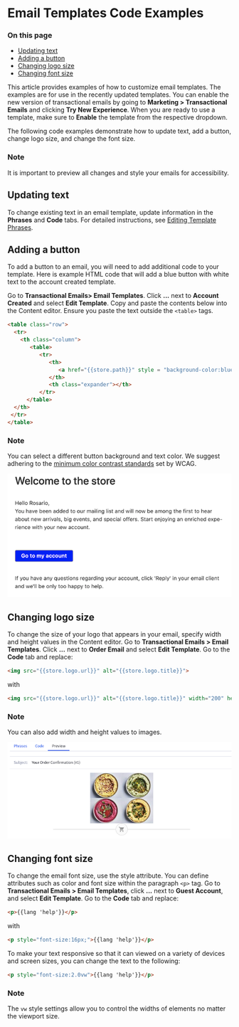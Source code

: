 # Email Templates Code Examples

<div class="otp" id="no-index">

### On this page

- [Updating text](#updating-text)
- [Adding a button](#adding-a-button)
- [Changing logo size](#changing-logo-size)
- [Changing font size](#changing-font-size)

</div>

This article provides examples of how to customize email templates. The examples are for use in the recently updated templates. You can enable the new version of transactional emails by going to **Marketing > Transactional Emails** and clicking **Try New Experience**. When you are ready to use a template, make sure to **Enable** the template from the respective dropdown. 

The following code examples demonstrate how to update text, add a button, change logo size, and change the font size.

<div class="HubBlock--callout">
<div class="CalloutBlock--info">
<div class="HubBlock-content">
  
  ### Note 
  It is important to preview all changes and style your emails for accessibility.  
  
</div>
</div>
</div> 

## Updating text
To change existing text in an email template, update information in the **Phrases** and **Code** tabs. For detailed instructions, see [Editing Template Phrases](https://support.bigcommerce.com/s/article/Customizing-Emails?language=en_US#phrases). 


## Adding a button

To add a button to an email, you will need to add additional code to your template. Here is example HTML code that will add a blue button with white text to the account created template.

Go to **Transactional Emails> Email Templates**. Click **...** next to **Account Created** and select **Edit Template**. Copy and paste the contents below into the Content editor. Ensure you paste the text outside the `<table>` tags. 
  
```html
<table class="row">
  <tr>
    <th class="column">
       <table>
          <tr>
             <th>
                <a href="{{store.path}}" style = "background-color:blue; color:white" class="sigh-in">{{lang 'sign_in'}}</a>
             </th>
             <th class="expander"></th>
          </tr>
      </table>
  </th>
 </tr>
</table>
```

<div class="HubBlock--callout">
<div class="CalloutBlock--info">
<div class="HubBlock-content">
  
  ### Note 
  You can select a different button background and text color. We suggest adhering to the [minimum color contrast standards](https://webaim.org/articles/contrast/) set by WCAG. 
</div>
</div>
</div> 

![Add button](https://raw.githubusercontent.com/bigcommerce/dev-docs/master/assets/images/email-templates-add-button.png "Button with white text on a blue background")

## Changing logo size

To change the size of your logo that appears in your email, specify width and height values in the Content editor. Go to **Transactional Emails > Email Templates**. Click **...** next to **Order Email** and select **Edit Template**. Go to the **Code** tab and replace: 

```html
<img src="{{store.logo.url}}" alt="{{store.logo.title}}">
```
with
```html
<img src="{{store.logo.url}}" alt="{{store.logo.title}}" width="200" height="200">
```
<div class="HubBlock--callout">
<div class="CalloutBlock--info">
<div class="HubBlock-content">
  
  ### Note  
  You can also add width and height values to images.
</div>
</div>
</div> 
  
![Change logo size](https://raw.githubusercontent.com/bigcommerce/dev-docs/master/assets/images/email-templates-change-logo-size.png "Change logo size")

## Changing font size
  
To change the email font size, use the style attribute. You can define attributes such as color and font size within the paragraph `<p>` tag. Go to **Transactional Emails > Email Templates**, click **...** next to **Guest Account**, and select **Edit Template**. Go to the **Code** tab and replace: 
  
```html
<p>{{lang 'help'}}</p>
  ```
 with 
  
  ```html
<p style="font-size:16px;">{{lang 'help'}}</p>
   ```
To make your text responsive so that it can viewed on a variety of devices and screen sizes, you can change the text to the following:
  
  ```html
  <p style="font-size:2.0vw">{{lang 'help'}}</p>
  ```
<div class="HubBlock--callout">
<div class="CalloutBlock--info">
<div class="HubBlock-content">
  
  ### Note 
  The `vw` style settings allow you to control the widths of elements no matter the viewport size.  
</div>
</div>
</div> 
